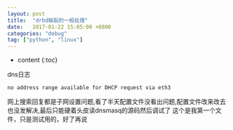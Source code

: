 ```yaml
---
layout: post
title:  "drbd脑裂的一般处理"
date:   2017-01-22 15:05:00 +0800
categories: "debug"
tag: ["python", "linux"]
---
```



* content
{:toc}

dns日志

    no address range available for DHCP request via eth3

网上搜索回复都是子网设置问题,看了半天配置文件没看出问题,配置文件改来改去也没发解决,最后只能硬着头皮读dnsmasq的源码然后调试了
这个是我第一个文件，只是测试用的，好了再说

